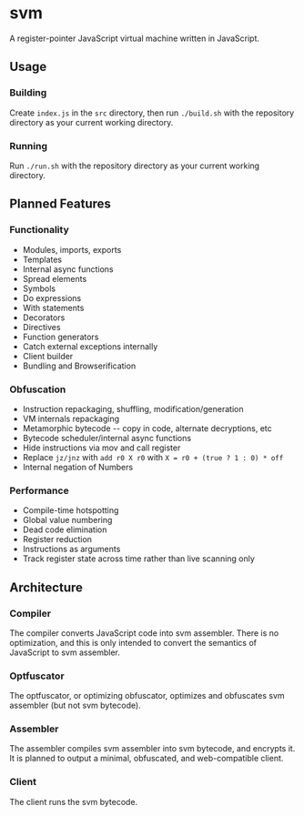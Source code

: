 # svm
A register-pointer JavaScript virtual machine written in JavaScript.

## Usage

### Building
Create `index.js` in the `src` directory, then run `./build.sh` with the repository directory as your current working directory.

### Running
Run `./run.sh` with the repository directory as your current working directory.

## Planned Features

### Functionality
* Modules, imports, exports
* Templates
* Internal async functions
* Spread elements
* Symbols
* Do expressions
* With statements
* Decorators
* Directives
* Function generators
* Catch external exceptions internally
* Client builder
* Bundling and Browserification

### Obfuscation
* Instruction repackaging, shuffling, modification/generation
* VM internals repackaging
* Metamorphic bytecode -- copy in code, alternate decryptions, etc
* Bytecode scheduler/internal async functions
* Hide instructions via mov and call register
* Replace `jz/jnz` with `add r0 X r0` with `X = r0 + (true ? 1 : 0) * off`
* Internal negation of Numbers

### Performance
* Compile-time hotspotting
* Global value numbering
* Dead code elimination
* Register reduction
* Instructions as arguments
* Track register state across time rather than live scanning only

## Architecture

### Compiler
The compiler converts JavaScript code into svm assembler. There is no optimization, and this is only intended to convert the semantics of JavaScript to svm assembler.

### Optfuscator
The optfuscator, or optimizing obfuscator, optimizes and obfuscates svm assembler (but not svm bytecode).

### Assembler
The assembler compiles svm assembler into svm bytecode, and encrypts it. It is planned to output a minimal, obfuscated, and web-compatible client.

### Client
The client runs the svm bytecode.
